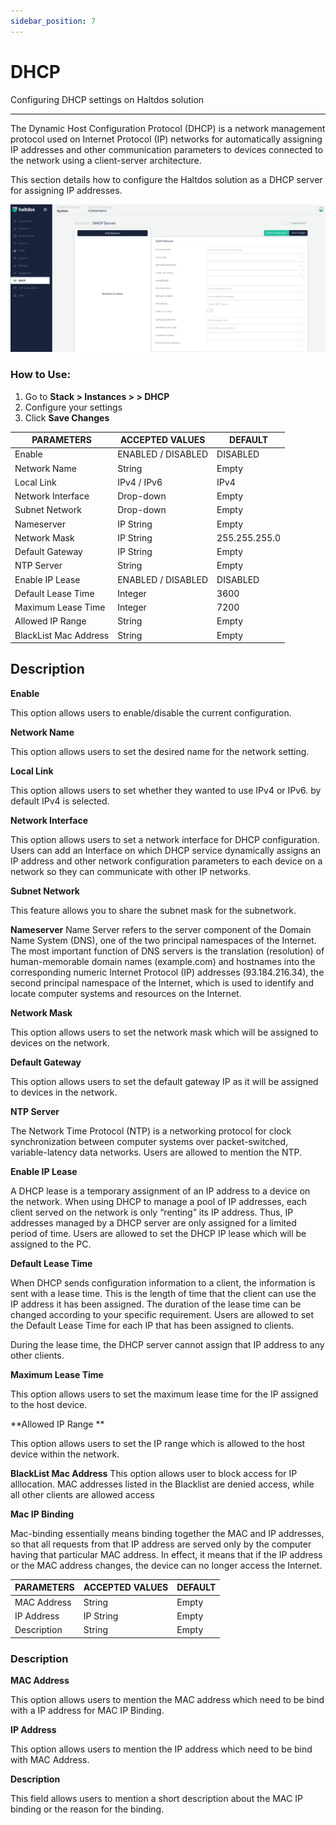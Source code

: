 ```yaml
---
sidebar_position: 7
---
```


# DHCP

Configuring DHCP settings on Haltdos solution

---

The Dynamic Host Configuration Protocol (DHCP) is a network management protocol used on Internet Protocol (IP) networks for automatically assigning IP addresses and other communication parameters to devices connected to the network using a client-server architecture.

This section details how to configure the Haltdos solution as a DHCP server for assigning IP addresses.

![dhcp](/img/platform/v7/docs/dhcp.png)

### How to Use:

1. Go to **Stack > Instances > > DHCP**
2. Configure your settings
3. Click **Save Changes**

| PARAMETERS            | ACCEPTED VALUES    | DEFAULT       |
|-----------------------|--------------------|---------------|
| Enable                | ENABLED / DISABLED | DISABLED      |
| Network Name          | String             | Empty         |
| Local Link            | IPv4 / IPv6        | IPv4          |
| Network Interface     | Drop-down          | Empty         |
| Subnet Network        | Drop-down          | Empty         |
| Nameserver            | IP String          | Empty         |
| Network Mask          | IP String          | 255.255.255.0 |
| Default Gateway       | IP String          | Empty         |
| NTP Server            | String             | Empty         |
| Enable IP Lease       | ENABLED / DISABLED | DISABLED      |
| Default Lease Time    | Integer            | 3600          |
| Maximum Lease Time    | Integer            | 7200          |
| Allowed IP Range      | String             | Empty         |
| BlackList Mac Address | String             | Empty         |

## Description

**Enable**

This option allows users to enable/disable the current configuration.

**Network Name**

This option allows users to set the desired name for the network setting.

**Local Link**

This option allows users to set whether they wanted to use IPv4 or IPv6. by default IPv4 is selected. 

**Network Interface**

This option allows users to set a network interface for DHCP configuration. Users can add an Interface on which DHCP service dynamically assigns an IP address and other network configuration parameters to each device on a network so they can communicate with other IP networks.

**Subnet Network**

This feature allows you to share the subnet mask for the subnetwork.

**Nameserver**
Name Server refers to the server component of the Domain Name System (DNS), one of the two principal namespaces of the Internet. The most important function of DNS servers is the translation (resolution) of human-memorable domain names (example.com) and hostnames into the corresponding numeric Internet Protocol (IP) addresses (93.184.216.34), the second principal namespace of the Internet, which is used to identify and locate computer systems and resources on the Internet. 

**Network Mask**

This option allows users to set the network mask which will be assigned to devices on the network.

**Default Gateway**

This option allows users to set the default gateway IP as it will be assigned to devices in the network.

**NTP Server**

The Network Time Protocol (NTP) is a networking protocol for clock synchronization between computer systems over packet-switched, variable-latency data networks. Users are allowed to mention the NTP.

**Enable IP Lease**

A DHCP lease is a temporary assignment of an IP address to a device on the network. When using DHCP to manage a pool of IP addresses, each client served on the network is only “renting” its IP address. Thus, IP addresses managed by a DHCP server are only assigned for a limited period of time. Users are allowed to set the DHCP IP lease which will be assigned to the PC.

**Default Lease Time**

When DHCP sends configuration information to a client, the information is sent with a lease time. This is the length of time that the client can use the IP address it has been assigned. The duration of the lease time can be changed according to your specific requirement. Users are allowed to set the Default Lease Time for each IP that has been assigned to clients.

During the lease time, the DHCP server cannot assign that IP address to any other clients.

**Maximum Lease Time**

This option allows users to set the maximum lease time for the IP assigned to the host device.

**Allowed IP Range  **

This option allows users to set the IP range which is allowed to the host device within the network.

**BlackList Mac Address**
This option allows user to block access for IP alllocation. MAC addresses listed in the Blacklist are denied access, while all other clients are allowed access

**Mac IP Binding**

Mac-binding essentially means binding together the MAC and IP addresses, so that all requests from that IP address are served only by the computer having that particular MAC address. In effect, it means that if the IP address or the MAC address changes, the device can no longer access the Internet.

| PARAMETERS  | ACCEPTED VALUES | DEFAULT |
|-------------|-----------------|---------|
| MAC Address | String          | Empty   |
| IP Address  | IP String       | Empty   |
| Description | String          | Empty   |

### Description

**MAC Address**

This option allows users to mention the MAC address which need to be bind with a IP address for MAC IP Binding.

**IP Address**

This option allows users to mention the IP address which need to be bind with MAC Address.

**Description**

This field allows users to mention a short description about the MAC IP binding or the reason for the binding.
